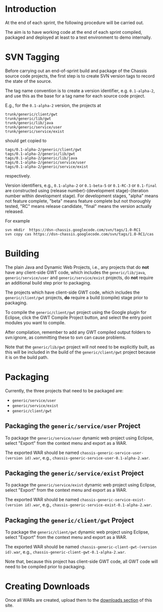 # Introduction #

At the end of each sprint, the following procedure will be carried out.

The aim is to have working code at the end of each sprint compiled, packaged and deployed at least to a test environment to demo internally.

# SVN Tagging #

Before carrying out an end-of-sprint build and package of the Chassis source code projects, the first step is to create SVN version tags to record the state of the source.

The tag name convention is to create a version identifier, e.g. `0.1-alpha-2`, and use this as the base for a tag name for each source code project.

E.g., for the `0.1-alpha-2` version, the projects at

```
trunk/generic/client/gwt
trunk/generic/lib/gwt
trunk/generic/lib/java
trunk/generic/service/user
trunk/generic/service/exist
```

should get copied to

```
tags/0.1-alpha-2/generic/client/gwt
tags/0.1-alpha-2/generic/lib/gwt
tags/0.1-alpha-2/generic/lib/java
tags/0.1-alpha-2/generic/service/user
tags/0.1-alpha-2/generic/service/exist
```

respectively.

Version identifiers, e.g., `0.1-alpha-2` or `0.1-beta-5` or `0.1-RC-3` or `0.1-final` are constructed using (release number)-(development stage)-(iteration number within development stage). For development stages, "alpha" means not feature complete, "beta" means feature complete but not thoroughly tested, "RC" means release candidate, "final" means the version actually released.

For example
```
svn mkdir  https://dsn-chassis.googlecode.com/svn/tags/1.0-RC1
svn copy cas https://dsn-chassis.googlecode.com/svn/tags/1.0-RC1/cas
```
# Building #

The plain Java and Dynamic Web Projects, i.e., any projects that do **not** have any client-side GWT code, which includes the `generic/lib/java`, `generic/service/user` and `generic/service/exist` projects, do **not** require an additional build step prior to packaging.

The projects which have client-side GWT code, which includes the `generic/client/gwt` projects, **do** require a build (compile) stage prior to packaging.

To compile the `generic/client/gwt` project using the Google plugin for Eclipse, click the GWT Compile Project button, and select the entry point modules you want to compile.

After compilation, remember to add any GWT compiled output folders to svn:ignore, as committing these to svn can cause problems.

Note that the `generic/lib/gwt` project will not need to be explicitly built, as this will be included in the build of the `generic/client/gwt` project because it is on the build path.

# Packaging #

Currently, the three projects that need to be packaged are:

  * `generic/service/user`
  * `generic/service/exist`
  * `generic/client/gwt`

## Packaging the `generic/service/user` Project ##

To package the `generic/service/user` dynamic web project using Eclipse, select "Export" from the context menu and export as a WAR.

The exported WAR should be named `chassis-generic-service-user-(version id).war`, e.g., `chassis-generic-service-user-0.1-alpha-2.war`.

## Packaging the `generic/service/exist` Project ##

To package the `generic/service/exist` dynamic web project using Eclipse, select "Export" from the context menu and export as a WAR.

The exported WAR should be named `chassis-generic-service-exist-(version id).war`, e.g., `chassis-generic-service-exist-0.1-alpha-2.war`.

## Packaging the `generic/client/gwt` Project ##

To package the `generic/client/gwt` dynamic web project using Eclipse, select "Export" from the context menu and export as a WAR.

The exported WAR should be named `chassis-generic-client-gwt-(version id).war`, e.g., `chassis-generic-client-gwt-0.1-alpha-2.war`.

Note that, because this project has client-side GWT code, all GWT code will need to be compiled prior to packaging.

# Creating Downloads #

Once all WARs are created, upload them to the [downloads section](http://code.google.com/p/dsn-chassis/downloads/list) of this site.